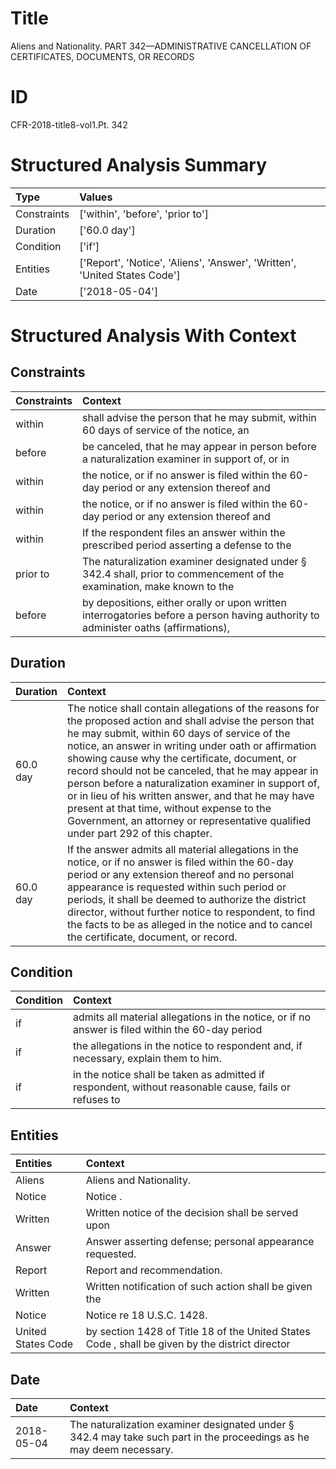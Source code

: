 # Title

 Aliens and Nationality. PART 342—ADMINISTRATIVE CANCELLATION OF CERTIFICATES, DOCUMENTS, OR RECORDS


# ID

 CFR-2018-title8-vol1.Pt. 342


# Structured Analysis Summary

| Type        | Values                                                                    |
|:------------|:--------------------------------------------------------------------------|
| Constraints | ['within', 'before', 'prior to']                                          |
| Duration    | ['60.0 day']                                                              |
| Condition   | ['if']                                                                    |
| Entities    | ['Report', 'Notice', 'Aliens', 'Answer', 'Written', 'United States Code'] |
| Date        | ['2018-05-04']                                                            |


# Structured Analysis With Context

 


## Constraints

| Constraints   | Context                                                                                                                             |
|:--------------|:------------------------------------------------------------------------------------------------------------------------------------|
| within        | shall advise the person that he may submit, within 60 days of service of the notice, an                                             |
| before        | be canceled, that he may appear in person before a naturalization examiner in support of, or in                                     |
| within        | the notice, or if no answer is filed within the 60-day period or any extension thereof and                                          |
| within        | the notice, or if no answer is filed within the 60-day period or any extension thereof and                                          |
| within        | If the respondent files an answer  within the prescribed period asserting a defense to the                                          |
| prior to      | The naturalization examiner designated under &#167;&#8201;342.4 shall,  prior to commencement of the examination, make known to the |
| before        | by depositions, either orally or upon written interrogatories before a person having authority to administer oaths (affirmations),  |


## Duration

| Duration   | Context                                                                                                                                                                                                                                                                                                                                                                                                                                                                                                                                                                 |
|:-----------|:------------------------------------------------------------------------------------------------------------------------------------------------------------------------------------------------------------------------------------------------------------------------------------------------------------------------------------------------------------------------------------------------------------------------------------------------------------------------------------------------------------------------------------------------------------------------|
| 60.0 day   | The notice shall contain allegations of the reasons for the proposed action and shall advise the person that he may submit, within 60 days of service of the notice, an answer in writing under oath or affirmation showing cause why the certificate, document, or record should not be canceled, that he may appear in person before a naturalization examiner in support of, or in lieu of his written answer, and that he may have present at that time, without expense to the Government, an attorney or representative qualified under part 292 of this chapter. |
| 60.0 day   | If the answer admits all material allegations in the notice, or if no answer is filed within the 60-day period or any extension thereof and no personal appearance is requested within such period or periods, it shall be deemed to authorize the district director, without further notice to respondent, to find the facts to be as alleged in the notice and to cancel the certificate, document, or record.                                                                                                                                                        |


## Condition

| Condition   | Context                                                                                               |
|:------------|:------------------------------------------------------------------------------------------------------|
| if          | admits all material allegations in the notice, or if no answer is filed within the 60-day period      |
| if          | the allegations in the notice to respondent and, if  necessary, explain them to him.                  |
| if          | in the notice shall be taken as admitted if respondent, without reasonable cause, fails or refuses to |


## Entities

| Entities           | Context                                                                                         |
|:-------------------|:------------------------------------------------------------------------------------------------|
| Aliens             | Aliens  and Nationality.                                                                        |
| Notice             | Notice .                                                                                        |
| Written            | Written notice of the decision shall be served upon                                             |
| Answer             | Answer  asserting defense; personal appearance requested.                                       |
| Report             | Report  and recommendation.                                                                     |
| Written            | Written notification of such action shall be given the                                          |
| Notice             | Notice  re 18 U.S.C. 1428.                                                                      |
| United States Code | by section 1428 of Title 18 of the United States Code , shall be given by the district director |


## Date

| Date       | Context                                                                                                                         |
|:-----------|:--------------------------------------------------------------------------------------------------------------------------------|
| 2018-05-04 | The naturalization examiner designated under &#167;&#8201;342.4 may take such part in the proceedings as he may deem necessary. |


